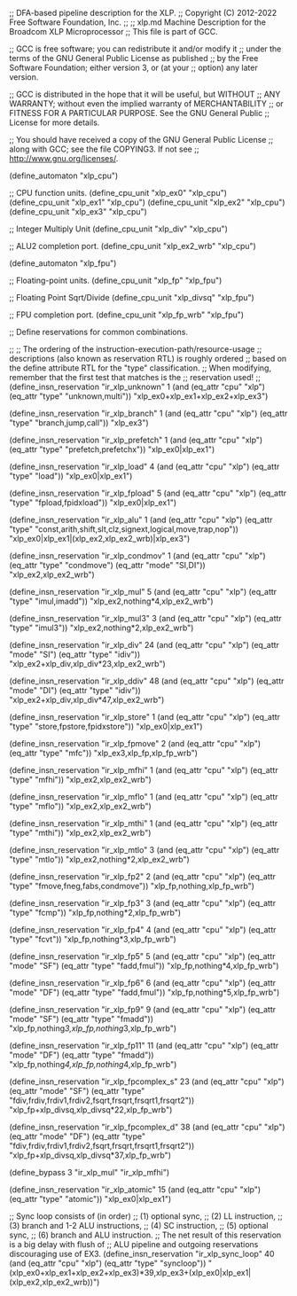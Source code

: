 ;; DFA-based pipeline description for the XLP.
;; Copyright (C) 2012-2022 Free Software Foundation, Inc.
;;
;; xlp.md   Machine Description for the Broadcom XLP Microprocessor
;; This file is part of GCC.

;; GCC is free software; you can redistribute it and/or modify it
;; under the terms of the GNU General Public License as published
;; by the Free Software Foundation; either version 3, or (at your
;; option) any later version.

;; GCC is distributed in the hope that it will be useful, but WITHOUT
;; ANY WARRANTY; without even the implied warranty of MERCHANTABILITY
;; or FITNESS FOR A PARTICULAR PURPOSE.  See the GNU General Public
;; License for more details.

;; You should have received a copy of the GNU General Public License
;; along with GCC; see the file COPYING3.  If not see
;; <http://www.gnu.org/licenses/>.

(define_automaton "xlp_cpu")

;; CPU function units.
(define_cpu_unit "xlp_ex0" "xlp_cpu")
(define_cpu_unit "xlp_ex1" "xlp_cpu")
(define_cpu_unit "xlp_ex2" "xlp_cpu")
(define_cpu_unit "xlp_ex3" "xlp_cpu")

;; Integer Multiply Unit
(define_cpu_unit "xlp_div" "xlp_cpu")

;; ALU2 completion port.
(define_cpu_unit "xlp_ex2_wrb" "xlp_cpu")

(define_automaton "xlp_fpu")

;; Floating-point units.
(define_cpu_unit "xlp_fp" "xlp_fpu")

;; Floating Point Sqrt/Divide
(define_cpu_unit "xlp_divsq" "xlp_fpu")

;; FPU completion port.
(define_cpu_unit "xlp_fp_wrb" "xlp_fpu")

;; Define reservations for common combinations.

;;
;; The ordering of the instruction-execution-path/resource-usage
;; descriptions (also known as reservation RTL) is roughly ordered
;; based on the define attribute RTL for the "type" classification.
;; When modifying, remember that the first test that matches is the
;; reservation used!
;;
(define_insn_reservation "ir_xlp_unknown" 1
  (and (eq_attr "cpu" "xlp")
       (eq_attr "type" "unknown,multi"))
  "xlp_ex0+xlp_ex1+xlp_ex2+xlp_ex3")

(define_insn_reservation "ir_xlp_branch" 1
  (and (eq_attr "cpu" "xlp")
       (eq_attr "type" "branch,jump,call"))
  "xlp_ex3")

(define_insn_reservation "ir_xlp_prefetch" 1
  (and (eq_attr "cpu" "xlp")
       (eq_attr "type" "prefetch,prefetchx"))
  "xlp_ex0|xlp_ex1")

(define_insn_reservation "ir_xlp_load" 4
  (and (eq_attr "cpu" "xlp")
       (eq_attr "type" "load"))
  "xlp_ex0|xlp_ex1")

(define_insn_reservation "ir_xlp_fpload" 5
  (and (eq_attr "cpu" "xlp")
       (eq_attr "type" "fpload,fpidxload"))
  "xlp_ex0|xlp_ex1")

(define_insn_reservation "ir_xlp_alu" 1
  (and (eq_attr "cpu" "xlp")
       (eq_attr "type" "const,arith,shift,slt,clz,signext,logical,move,trap,nop"))
  "xlp_ex0|xlp_ex1|(xlp_ex2,xlp_ex2_wrb)|xlp_ex3")

(define_insn_reservation "ir_xlp_condmov" 1
  (and (eq_attr "cpu" "xlp")
       (eq_attr "type" "condmove")
       (eq_attr "mode" "SI,DI"))
  "xlp_ex2,xlp_ex2_wrb")

(define_insn_reservation "ir_xlp_mul" 5
  (and (eq_attr "cpu" "xlp")
       (eq_attr "type" "imul,imadd"))
  "xlp_ex2,nothing*4,xlp_ex2_wrb")

(define_insn_reservation "ir_xlp_mul3" 3
  (and (eq_attr "cpu" "xlp")
       (eq_attr "type" "imul3"))
  "xlp_ex2,nothing*2,xlp_ex2_wrb")

(define_insn_reservation "ir_xlp_div" 24
  (and (eq_attr "cpu" "xlp")
       (eq_attr "mode" "SI")
       (eq_attr "type" "idiv"))
  "xlp_ex2+xlp_div,xlp_div*23,xlp_ex2_wrb")

(define_insn_reservation "ir_xlp_ddiv" 48
  (and (eq_attr "cpu" "xlp")
       (eq_attr "mode" "DI")
       (eq_attr "type" "idiv"))
  "xlp_ex2+xlp_div,xlp_div*47,xlp_ex2_wrb")

(define_insn_reservation "ir_xlp_store" 1
  (and (eq_attr "cpu" "xlp")
       (eq_attr "type" "store,fpstore,fpidxstore"))
  "xlp_ex0|xlp_ex1")

(define_insn_reservation "ir_xlp_fpmove" 2
  (and (eq_attr "cpu" "xlp")
       (eq_attr "type" "mfc"))
 "xlp_ex3,xlp_fp,xlp_fp_wrb")

(define_insn_reservation "ir_xlp_mfhi" 1
  (and (eq_attr "cpu" "xlp")
       (eq_attr "type" "mfhi"))
  "xlp_ex2,xlp_ex2_wrb")

(define_insn_reservation "ir_xlp_mflo" 1
  (and (eq_attr "cpu" "xlp")
       (eq_attr "type" "mflo"))
  "xlp_ex2,xlp_ex2_wrb")

(define_insn_reservation "ir_xlp_mthi" 1
  (and (eq_attr "cpu" "xlp")
       (eq_attr "type" "mthi"))
  "xlp_ex2,xlp_ex2_wrb")

(define_insn_reservation "ir_xlp_mtlo" 3
  (and (eq_attr "cpu" "xlp")
       (eq_attr "type" "mtlo"))
  "xlp_ex2,nothing*2,xlp_ex2_wrb")

(define_insn_reservation "ir_xlp_fp2" 2
  (and (eq_attr "cpu" "xlp")
       (eq_attr "type" "fmove,fneg,fabs,condmove"))
  "xlp_fp,nothing,xlp_fp_wrb")

(define_insn_reservation "ir_xlp_fp3" 3
  (and (eq_attr "cpu" "xlp")
       (eq_attr "type" "fcmp"))
  "xlp_fp,nothing*2,xlp_fp_wrb")

(define_insn_reservation "ir_xlp_fp4" 4
  (and (eq_attr "cpu" "xlp")
       (eq_attr "type" "fcvt"))
  "xlp_fp,nothing*3,xlp_fp_wrb")

(define_insn_reservation "ir_xlp_fp5" 5
  (and (eq_attr "cpu" "xlp")
       (eq_attr "mode" "SF")
       (eq_attr "type" "fadd,fmul"))
  "xlp_fp,nothing*4,xlp_fp_wrb")

(define_insn_reservation "ir_xlp_fp6" 6
  (and (eq_attr "cpu" "xlp")
       (eq_attr "mode" "DF")
       (eq_attr "type" "fadd,fmul"))
  "xlp_fp,nothing*5,xlp_fp_wrb")

(define_insn_reservation "ir_xlp_fp9" 9
  (and (eq_attr "cpu" "xlp")
       (eq_attr "mode" "SF")
       (eq_attr "type" "fmadd"))
  "xlp_fp,nothing*3,xlp_fp,nothing*3,xlp_fp_wrb")

(define_insn_reservation "ir_xlp_fp11" 11
  (and (eq_attr "cpu" "xlp")
       (eq_attr "mode" "DF")
       (eq_attr "type" "fmadd"))
  "xlp_fp,nothing*4,xlp_fp,nothing*4,xlp_fp_wrb")

(define_insn_reservation "ir_xlp_fpcomplex_s" 23
  (and (eq_attr "cpu" "xlp")
       (eq_attr "mode" "SF")
       (eq_attr "type" "fdiv,frdiv,frdiv1,frdiv2,fsqrt,frsqrt,frsqrt1,frsqrt2"))
  "xlp_fp+xlp_divsq,xlp_divsq*22,xlp_fp_wrb")

(define_insn_reservation "ir_xlp_fpcomplex_d" 38
  (and (eq_attr "cpu" "xlp")
       (eq_attr "mode" "DF")
       (eq_attr "type" "fdiv,frdiv,frdiv1,frdiv2,fsqrt,frsqrt,frsqrt1,frsqrt2"))
  "xlp_fp+xlp_divsq,xlp_divsq*37,xlp_fp_wrb")

(define_bypass 3 "ir_xlp_mul" "ir_xlp_mfhi")

(define_insn_reservation "ir_xlp_atomic" 15
  (and (eq_attr "cpu" "xlp")
       (eq_attr "type" "atomic"))
  "xlp_ex0|xlp_ex1")

;; Sync loop consists of (in order)
;; (1) optional sync,
;; (2) LL instruction,
;; (3) branch and 1-2 ALU instructions,
;; (4) SC instruction,
;; (5) optional sync,
;; (6) branch and ALU instruction.
;; The net result of this reservation is a big delay with flush of
;; ALU pipeline and outgoing reservations discouraging use of EX3.
(define_insn_reservation "ir_xlp_sync_loop" 40
  (and (eq_attr "cpu" "xlp")
       (eq_attr "type" "syncloop"))
  "(xlp_ex0+xlp_ex1+xlp_ex2+xlp_ex3)*39,xlp_ex3+(xlp_ex0|xlp_ex1|(xlp_ex2,xlp_ex2_wrb))")
